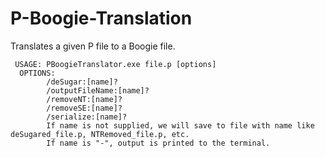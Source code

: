 # P-Boogie-Translation
Translates a given P file to a Boogie file.

~~~
 USAGE: PBoogieTranslator.exe file.p [options]
  OPTIONS:
        /deSugar:[name]?
        /outputFileName:[name]?
        /removeNT:[name]?
        /removeSE:[name]?
        /serialize:[name]?
        If name is not supplied, we will save to file with name like deSugared_file.p, NTRemoved_file.p, etc.
        If name is "-", output is printed to the terminal.
~~~
